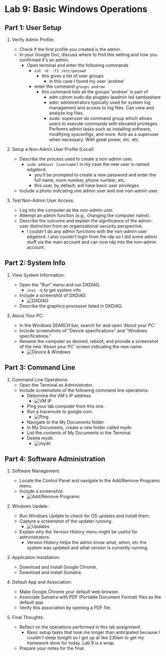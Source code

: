 # Lab 9: Basic Windows Operations

## Part 1: User Setup
1. Verify Admin Profile:
   - Check if the first profile you created is the admin.
   - In your Google Doc, discuss where to find this setting and how you confirmed it's an admin.
     - Open terminal and enter the following commands
       - `cut -d: -f1 /etc/passwd`
         - this gives a list of user groups
           - in this case I found my user 'andrew'
       - enter the command `groups andrew`
         - this command lists all the groups 'andrew' is part of
           - adm cdrom sudo dip plugdev lpadmin lxd sambashare
           - adm: administrators typically used for system log management and access to log files. Can view and analyze log files.
           - sudo: superuser do command group which allows users to execute commands with elevated privileges. Perfomrs admin tasks such as installing software, modifying sysconfigs, and more. Acts as a superuser when necessary.  With great power, etc. etc.

2. Setup a Non-Admin User Profile (Local):
   - Describe the process used to create a non-admin user.
     - `sudo adduser [username]` in my case the new user is named edgelord.
       - you'll be prompted to create a new password and enter the full name, room number, phone number, etc.
       - this user, by default, will have basic user privileges
   - Include a photo indicating one admin user and one non-admin user.
   
3. Test Non-Admin User Access:
   - Log into the computer as the non-admin user.
   - Attempt an admin function (e.g., changing the computer name).
   - Describe the outcome and explain the significance of the admin-user distinction from an organizational security perspective.
     - I couldn't do any admin functions with the non-admin user edgelord.  I also couldn't login from the rdp so I did some admin stuff via the main account and can now rdp into the non-admin account.

## Part 2: System Info
1. View System Information:
   - Open the "Run" menu and run DXDIAG.
     - `inxi -G` to get system info
   - Include a screenshot of DXDIAG.
     - ![DXDIAG](media/lab9%20-%20DXDIAG.png)
   - Describe the graphics processor listed in DXDIAG.
   
2. About Your PC:
   - In the Windows SEARCH bar, search for and open 'About your PC.'
   - Include screenshots of "Device specifications" and "Windows specifications."
   - Rename the computer as desired, reboot, and provide a screenshot of the new 'About your PC' screen indicating the new name.
     - ![Device & Windows](media/lab9%20-%20new%20name.png)

## Part 3: Command Line
1. Command Line Operations:
   - Open the Terminal as Administrator.
   - Include screenshots of the following command line operations:
     - Determine the VM's IP address.
       - ![VM IP](media/lab9%20-%20ipconfig.png)
     - Ping your lab computer from this one.
     - Run a traceroute to google.com.
       - ![Ping](media/lab9%20-%20trace.png)
     - Navigate to the My Documents folder.
     - In My Documents, create a new folder called mydir.
     - List the contents of My Documents in the Terminal.
     - Delete mydir.
       - ![mydir](media/lab9%20-%20mydir.png)

## Part 4: Software Administration
1. Software Management:
   - Locate the Control Panel and navigate to the Add/Remove Programs menu.
   - Include a screenshot.
     - ![Add/Remove Programs](media/lab9%20-%20addremove.png)
   
2. Windows Update:
   - Run Windows Update to check for OS updates and install them.
   - Capture a screenshot of the updater running.
     - ![Updates](media/lab9%20-%20updates.png)
   - Explain why the Version History menu might be useful for administrators.
     - Version History helps the admin know what, when, etc the system was updated and what version is currently running.
   
3. Application Installation:
   - Download and install Google Chrome.
   - Download and install Sumatra.
   
4. Default App and Association:
   - Make Google Chrome your default web browser.
   - Associate Sumatra with PDF (Portable Document Format) files as the default app.
   - Verify this association by opening a PDF file.

5. Final Thoughts:
   - Reflect on the operations performed in this lab assignment.
     - Basic setup tasks that took me longer than anticipated because I couldn't sleep tonight so I got up at like 230am to get my homework done for today.  Lab 9 is a wrap.
   - Prepare your notes for the final.

